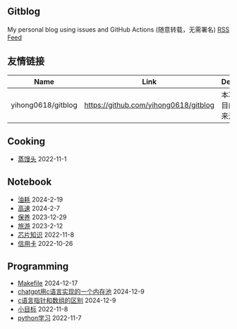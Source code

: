 ## Gitblog
My personal blog using issues and GitHub Actions (随意转载，无需署名)
[RSS Feed](https://raw.githubusercontent.com/lulu10922/gitblog/master/feed.xml)
## 友情链接
| Name | Link | Desc | 
 | ---- | ---- | ---- |
| yihong0618/gitblog | https://github.com/yihong0618/gitblog | 本项目的来源 |
## Cooking
- [蒸馒头](https://github.com/lulu10922/gitblog/issues/2)  2022-11-1
## Notebook
- [油耗](https://github.com/lulu10922/gitblog/issues/11)  2024-2-19
- [高速](https://github.com/lulu10922/gitblog/issues/10)  2024-2-7
- [保养](https://github.com/lulu10922/gitblog/issues/9)  2023-12-29
- [旅游](https://github.com/lulu10922/gitblog/issues/8)  2023-2-12
- [芯片知识](https://github.com/lulu10922/gitblog/issues/6)  2022-11-8
- [信用卡](https://github.com/lulu10922/gitblog/issues/1)  2022-10-26
## Programming
- [Makefile](https://github.com/lulu10922/gitblog/issues/14)  2024-12-17
- [chatgpt用c语言实现的一个内存池](https://github.com/lulu10922/gitblog/issues/13)  2024-12-9
- [c语言指针和数组的区别](https://github.com/lulu10922/gitblog/issues/12)  2024-12-9
- [小目标](https://github.com/lulu10922/gitblog/issues/5)  2022-11-8
- [python学习](https://github.com/lulu10922/gitblog/issues/4)  2022-11-7
